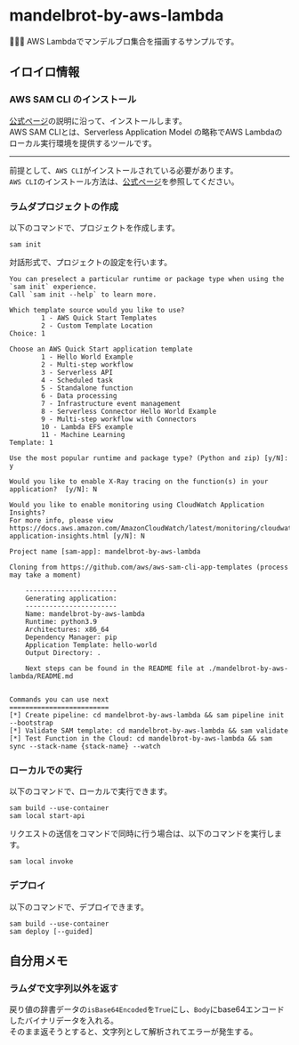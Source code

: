 # mandelbrot-by-aws-lambda

🌵🌵🌵 AWS Lambdaでマンデルブロ集合を描画するサンプルです。  

## イロイロ情報

### AWS SAM CLI のインストール

[公式ページ](https://docs.aws.amazon.com/ja_jp/serverless-application-model/latest/developerguide/install-sam-cli.html)の説明に沿って、インストールします。  
AWS SAM CLIとは、Serverless Application Model の略称でAWS Lambdaのローカル実行環境を提供するツールです。  

---

前提として、`AWS CLI`がインストールされている必要があります。  
`AWS CLI`のインストール方法は、[公式ページ](https://docs.aws.amazon.com/ja_jp/cli/latest/userguide/install-cliv2.html)を参照してください。  

### ラムダプロジェクトの作成

以下のコマンドで、プロジェクトを作成します。  

```shell
sam init
```

対話形式で、プロジェクトの設定を行います。  

```shell
You can preselect a particular runtime or package type when using the `sam init` experience.
Call `sam init --help` to learn more.

Which template source would you like to use?
        1 - AWS Quick Start Templates
        2 - Custom Template Location
Choice: 1

Choose an AWS Quick Start application template
        1 - Hello World Example
        2 - Multi-step workflow
        3 - Serverless API
        4 - Scheduled task
        5 - Standalone function
        6 - Data processing
        7 - Infrastructure event management
        8 - Serverless Connector Hello World Example
        9 - Multi-step workflow with Connectors
        10 - Lambda EFS example
        11 - Machine Learning
Template: 1

Use the most popular runtime and package type? (Python and zip) [y/N]: y

Would you like to enable X-Ray tracing on the function(s) in your application?  [y/N]: N

Would you like to enable monitoring using CloudWatch Application Insights?
For more info, please view https://docs.aws.amazon.com/AmazonCloudWatch/latest/monitoring/cloudwatch-application-insights.html [y/N]: N

Project name [sam-app]: mandelbrot-by-aws-lambda

Cloning from https://github.com/aws/aws-sam-cli-app-templates (process may take a moment)

    -----------------------
    Generating application:
    -----------------------
    Name: mandelbrot-by-aws-lambda
    Runtime: python3.9
    Architectures: x86_64
    Dependency Manager: pip
    Application Template: hello-world
    Output Directory: .

    Next steps can be found in the README file at ./mandelbrot-by-aws-lambda/README.md


Commands you can use next
=========================
[*] Create pipeline: cd mandelbrot-by-aws-lambda && sam pipeline init --bootstrap
[*] Validate SAM template: cd mandelbrot-by-aws-lambda && sam validate
[*] Test Function in the Cloud: cd mandelbrot-by-aws-lambda && sam sync --stack-name {stack-name} --watch
```

### ローカルでの実行

以下のコマンドで、ローカルで実行できます。  

```shell
sam build --use-container
sam local start-api
```

リクエストの送信をコマンドで同時に行う場合は、以下のコマンドを実行します。  

```shell
sam local invoke
```

### デプロイ

以下のコマンドで、デプロイできます。  

```shell
sam build --use-container
sam deploy [--guided]
```

## 自分用メモ

### ラムダで文字列以外を返す

戻り値の辞書データの`isBase64Encoded`を`True`にし、`Body`にbase64エンコードしたバイナリデータを入れる。  
そのまま返そうとすると、文字列として解析されてエラーが発生する。  
